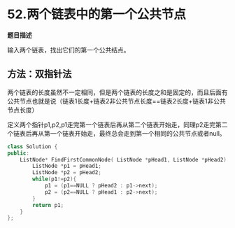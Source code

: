 # 52.两个链表中的第一个公共节点

**题目描述**

输入两个链表，找出它们的第一个公共结点。

## 方法：双指针法

两个链表的长度虽然不一定相同，但是两个链表的长度之和是固定的，而且后面有公共节点也就是说（链表1长度+链表2非公共节点长度==链表2长度+链表1非公共节点长度）

定义两个指针p1,p2,p1走完第一个链表后再从第二个链表开始走，同理p2走完第二个链表后再从第一个链表开始走，最终总会走到第一个相同的公共节点或者null。

```C++
class Solution {
public:
    ListNode* FindFirstCommonNode( ListNode *pHead1, ListNode *pHead2) {
        ListNode *p1 = pHead1;
        ListNode *p2 = pHead2;
        while(p1!=p2){
            p1 = (p1==NULL ? pHead2 : p1->next);
            p2 = (p2==NULL ? pHead1 : p2->next);
        }
        return p1;
    }
};
```

